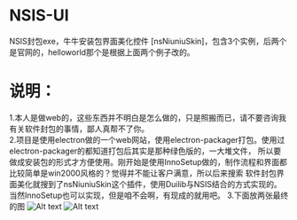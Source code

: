 # NSIS-UI
NSIS封包exe，牛牛安装包界面美化控件 [nsNiuniuSkin]，包含3个实例，后两个是官网的，helloworld那个是根据上面两个例子改的。
# 说明：
1.本人是做web的，这些东西并不明白是怎么做的，只是照搬而已，请不要咨询我有关软件封包的事情，鄙人真帮不了你。</br>
2.项目是使用electron做的一个web网站，使用electron-packager打包。使用过electron-packager的都知道打包后其实是那种绿色版的，一大堆文件，
所以要做成安装包的形式才方便使用。刚开始是使用InnoSetup做的，制作流程和界面都比较简单是win2000风格的？觉得并不能让客户满意，所以后来搜索
软件封包界面美化就搜到了nsNiuniuSkin这个插件，使用Duilib与NSIS结合的方式实现的。当然InnoSetup也可以实现，但是咱不会啊，有现成的就用吧。
3.下面放两张最终的图
![Alt text](/screenhost/innosetup.jpg)
![Alt text](/screenhost/niuniu.jpg)
